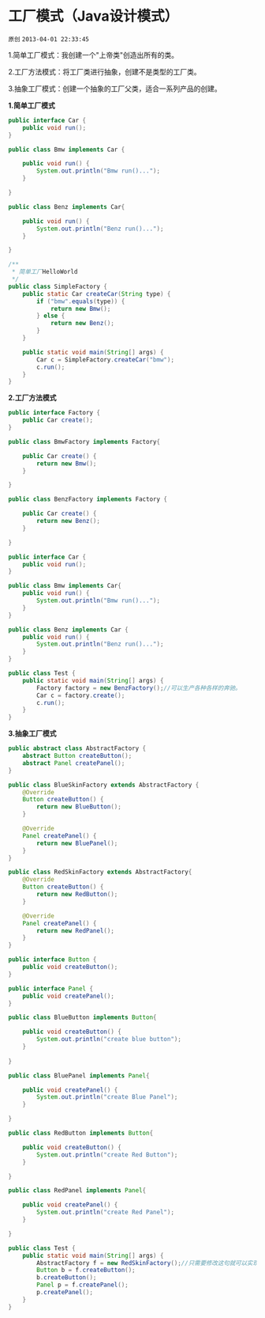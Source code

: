 # 工厂模式（Java设计模式）

`原创` `2013-04-01 22:33:45`

1.简单工厂模式：我创建一个"上帝类"创造出所有的类。 

2.工厂方法模式：将工厂类进行抽象，创建不是类型的工厂类。

3.抽象工厂模式：创建一个抽象的工厂父类，适合一系列产品的创建。

 

**1.简单工厂模式**



```java
public interface Car {
	public void run();
}
```




```java
public class Bmw implements Car {

	public void run() {
		System.out.println("Bmw run()...");
	}

}
```


```java
public class Benz implements Car{

	public void run() {
		System.out.println("Benz run()...");
	}

}
```


```java
/**
 * 简单工厂HelloWorld
 */
public class SimpleFactory {
	public static Car createCar(String type) {
		if ("bmw".equals(type)) {
			return new Bmw();
		} else {
			return new Benz();
		}
	}

	public static void main(String[] args) {
		Car c = SimpleFactory.createCar("bmw");
		c.run();
	}
}
```

**2.工厂方法模式** 

```java
public interface Factory {
	public Car create();
}
```

```java
public class BmwFactory implements Factory{

	public Car create() {
		return new Bmw();
	}

}
```

```java
public class BenzFactory implements Factory {

	public Car create() {
		return new Benz();
	}

}
```

```java
public interface Car {
	public void run();
}
```

```java
public class Bmw implements Car{
	public void run() {
		System.out.println("Bmw run()...");
	}
}
```

```java
public class Benz implements Car {
	public void run() {
		System.out.println("Benz run()...");
	}
}
```

```java
public class Test {
	public static void main(String[] args) {
		Factory factory = new BenzFactory();//可以生产各种各样的奔驰。
		Car c = factory.create();
		c.run();
	}
}
```

**3.抽象工厂模式**

```java
public abstract class AbstractFactory {
	abstract Button createButton();
	abstract Panel createPanel();
}
```

```java
public class BlueSkinFactory extends AbstractFactory {
	@Override
	Button createButton() {
		return new BlueButton();
	}

	@Override
	Panel createPanel() {
		return new BluePanel();
	}
}
```

```java
public class RedSkinFactory extends AbstractFactory{
	@Override
	Button createButton() {
		return new RedButton();
	}

	@Override
	Panel createPanel() {
		return new RedPanel();
	}
}
```

```java
public interface Button {
	public void createButton();
}
```

```java
public interface Panel {
	public void createPanel();
}
```

```java
public class BlueButton implements Button{

	public void createButton() {
		System.out.println("create blue button");
	}
	
}
```

```java
public class BluePanel implements Panel{

	public void createPanel() {
		System.out.println("create Blue Panel");
	}

}
```

```java
public class RedButton implements Button{

	public void createButton() {
		System.out.println("create Red Button");
	}

}
```

```java
public class RedPanel implements Panel{

	public void createPanel() {
		System.out.println("create Red Panel");
	}

}
```

```java
public class Test {
	public static void main(String[] args) {
		AbstractFactory f = new RedSkinFactory();//只需要修改这句就可以实现换皮肤功能。如果写在配置文件中就更方便了。
		Button b = f.createButton();
		b.createButton();
		Panel p = f.createPanel();
		p.createPanel();
	}
}
```
